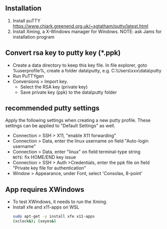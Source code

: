 

## Installation
1. Install puTTY  
   https://www.chiark.greenend.org.uk/~sgtatham/putty/latest.html
2. Install Xming, a X-Windows manager for Windows.
   NOTE: ask Jams for installation program

## Convert rsa key to putty key (*.ppk)
- Create a data directory to keep this key file. In file explorer, goto %userprofile%, create a folder data\putty, e.g. C:\Users\xxx\data\putty
- Run PuTTYgen
- Conversions > Import key. 
  - Select the RSA key (private key)
  - Save private key (ppk) to the data\putty folder

## recommended putty settings
Apply the following settings when creating a new putty profile.  These settings can be applied to "Default Settings" as well.
- Connection > SSH > X11, "enable X11 forwarding"
- Connection > Data, enter the linux username on field "Auto-login username" 
- Connection > Data, enter "linux" on field terminal-type string  
  `NOTE`: fix HOME/END key issue
- Connection > SSH > Auth >Credentials, enter the ppk file on field "Private key file for authentication"
- Window > Appearance, under Font, select 'Consolas, 8-point'

## App requires XWindows
- To test XWindows, it needs to run the Xming.
- Install xfe and x11-apps on WSL  
  ```bash
  sudo apt-get -y install xfe x11-apps
  (xclock&); (xeyes&)
  ```